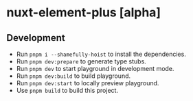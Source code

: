 # nuxt-element-plus [alpha]

## Development

- Run `pnpm i --shamefully-hoist` to install the dependencies.
- Run `pnpm dev:prepare` to generate type stubs.
- Run `pnpm dev` to start playground in development mode.
- Run `pnpm dev:build` to build playground.
- Run `pnpm dev:start` to locally preview playground.
- Use `pnpm build` to build this project.
